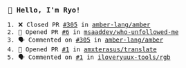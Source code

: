 <samp>

### 👋 Hello, I'm Ryo!
<!--START_SECTION:activity-->
1. ❌ Closed PR [#305](https://github.com/amber-lang/amber/pull/305) in [amber-lang/amber](https://github.com/amber-lang/amber)
2. 💪 Opened PR [#6](https://github.com/msaaddev/who-unfollowed-me/pull/6) in [msaaddev/who-unfollowed-me](https://github.com/msaaddev/who-unfollowed-me)
3. 🗣 Commented on [#305](https://github.com/amber-lang/amber/pull/305#issuecomment-2249222869) in [amber-lang/amber](https://github.com/amber-lang/amber)
4. 💪 Opened PR [#1](https://github.com/amxterasus/translate/pull/1) in [amxterasus/translate](https://github.com/amxterasus/translate)
5. 🗣 Commented on [#1](https://github.com/iloveryuux-tools/rgb/issues/1#issuecomment-2240525609) in [iloveryuux-tools/rgb](https://github.com/iloveryuux-tools/rgb)
<!--END_SECTION:activity-->
